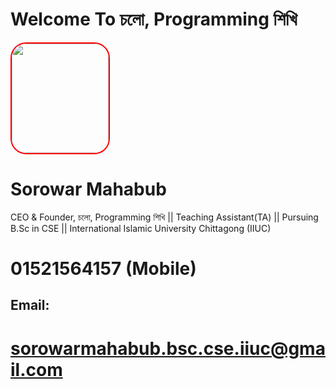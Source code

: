 # Welcome To চলো, Programming শিখি 


<img src="https://avatars.githubusercontent.com/u/76944781?v=4" style=" width: 155px; height: 175px; border: 2px solid red; border-radius: 25px" >


# Sorowar Mahabub
CEO & Founder, চলো, Programming শিখি || Teaching Assistant(TA) || Pursuing B.Sc in CSE || International Islamic University Chittagong (IIUC)

# 01521564157 (Mobile)


## Email:
# **sorowarmahabub.bsc.cse.iiuc@gmail.com**
